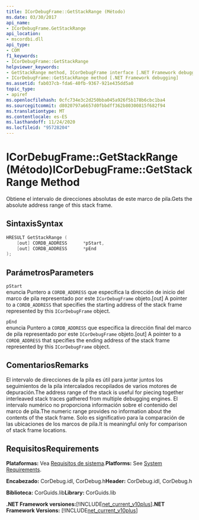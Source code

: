 ```yaml
---
title: ICorDebugFrame::GetStackRange (Método)
ms.date: 03/30/2017
api_name:
- ICorDebugFrame.GetStackRange
api_location:
- mscordbi.dll
api_type:
- COM
f1_keywords:
- ICorDebugFrame::GetStackRange
helpviewer_keywords:
- GetStackRange method, ICorDebugFrame interface [.NET Framework debugging]
- ICorDebugFrame::GetStackRange method [.NET Framework debugging]
ms.assetid: fab037cb-fda6-40fb-9367-921e435dd5a0
topic_type:
- apiref
ms.openlocfilehash: 0cfc734e3c2d250bba045a926f5b178b6cbc1ba4
ms.sourcegitcommit: d8020797a6657d0fbbdff362b80300815f682f94
ms.translationtype: MT
ms.contentlocale: es-ES
ms.lasthandoff: 11/24/2020
ms.locfileid: "95728204"
---
```

# <a name="icordebugframegetstackrange-method"></a><span data-ttu-id="27a38-102">ICorDebugFrame::GetStackRange (Método)</span><span class="sxs-lookup"><span data-stu-id="27a38-102">ICorDebugFrame::GetStackRange Method</span></span>

<span data-ttu-id="27a38-103">Obtiene el intervalo de direcciones absolutas de este marco de pila.</span><span class="sxs-lookup"><span data-stu-id="27a38-103">Gets the absolute address range of this stack frame.</span></span>  
  
## <a name="syntax"></a><span data-ttu-id="27a38-104">Sintaxis</span><span class="sxs-lookup"><span data-stu-id="27a38-104">Syntax</span></span>  
  
```cpp  
HRESULT GetStackRange (  
    [out] CORDB_ADDRESS      *pStart,
    [out] CORDB_ADDRESS      *pEnd  
);  
```  
  
## <a name="parameters"></a><span data-ttu-id="27a38-105">Parámetros</span><span class="sxs-lookup"><span data-stu-id="27a38-105">Parameters</span></span>  

 `pStart`  
 <span data-ttu-id="27a38-106">enuncia Puntero a `CORDB_ADDRESS` que especifica la dirección de inicio del marco de pila representado por este `ICorDebugFrame` objeto.</span><span class="sxs-lookup"><span data-stu-id="27a38-106">[out] A pointer to a `CORDB_ADDRESS` that specifies the starting address of the stack frame represented by this `ICorDebugFrame` object.</span></span>  
  
 `pEnd`  
 <span data-ttu-id="27a38-107">enuncia Puntero a `CORDB_ADDRESS` que especifica la dirección final del marco de pila representado por este `ICorDebugFrame` objeto.</span><span class="sxs-lookup"><span data-stu-id="27a38-107">[out] A pointer to a `CORDB_ADDRESS` that specifies the ending address of the stack frame represented by this `ICorDebugFrame` object.</span></span>  
  
## <a name="remarks"></a><span data-ttu-id="27a38-108">Comentarios</span><span class="sxs-lookup"><span data-stu-id="27a38-108">Remarks</span></span>  

 <span data-ttu-id="27a38-109">El intervalo de direcciones de la pila es útil para juntar juntos los seguimientos de la pila intercalados recopilados de varios motores de depuración.</span><span class="sxs-lookup"><span data-stu-id="27a38-109">The address range of the stack is useful for piecing together interleaved stack traces gathered from multiple debugging engines.</span></span> <span data-ttu-id="27a38-110">El intervalo numérico no proporciona información sobre el contenido del marco de pila.</span><span class="sxs-lookup"><span data-stu-id="27a38-110">The numeric range provides no information about the contents of the stack frame.</span></span> <span data-ttu-id="27a38-111">Solo es significativo para la comparación de las ubicaciones de los marcos de pila.</span><span class="sxs-lookup"><span data-stu-id="27a38-111">It is meaningful only for comparison of stack frame locations.</span></span>  
  
## <a name="requirements"></a><span data-ttu-id="27a38-112">Requisitos</span><span class="sxs-lookup"><span data-stu-id="27a38-112">Requirements</span></span>  

 <span data-ttu-id="27a38-113">**Plataformas:** Vea [Requisitos de sistema](../../get-started/system-requirements.md).</span><span class="sxs-lookup"><span data-stu-id="27a38-113">**Platforms:** See [System Requirements](../../get-started/system-requirements.md).</span></span>  
  
 <span data-ttu-id="27a38-114">**Encabezado:** CorDebug.idl, CorDebug.h</span><span class="sxs-lookup"><span data-stu-id="27a38-114">**Header:** CorDebug.idl, CorDebug.h</span></span>  
  
 <span data-ttu-id="27a38-115">**Biblioteca:** CorGuids.lib</span><span class="sxs-lookup"><span data-stu-id="27a38-115">**Library:** CorGuids.lib</span></span>  
  
 <span data-ttu-id="27a38-116">**.NET Framework versiones:**[!INCLUDE[net_current_v10plus](../../../../includes/net-current-v10plus-md.md)]</span><span class="sxs-lookup"><span data-stu-id="27a38-116">**.NET Framework Versions:** [!INCLUDE[net_current_v10plus](../../../../includes/net-current-v10plus-md.md)]</span></span>
